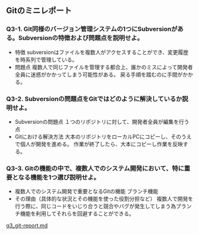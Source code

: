 ## Gitのミニレポート
### Q3-1. Git同様のバージョン管理システムの1つにSubversionがある。Subversionの特徴および問題点を説明せよ。
* 特徴
subversionはファイルを複数人がアクセスすることができ、変更履歴を時系列で管理している。
* 問題点
複数人で同じファイルを管理する都合上、誰かのミスによって開発者全員に迷惑がかかってしまう可能性がある。
戻る手順を踏むのに手間がかかる。

### Q3-2. Subversionの問題点をGitではどのように解決しているか説明せよ。
* Subversionの問題点
１つのリポジトリに対して、開発者全員が編集を行う点
* Gitにおける解決方法
大本のリポジトリをローカルPCにコピーし、そのうえで個人が開発を進める。
作業が終了したら、大本にコピーし作業を反映する。
### Q3-3. Gitの機能の中で、複数人でのシステム開発において、特に重要となる機能を1つ選び説明せよ。
* 複数人でのシステム開発で重要となるGitの機能
ブランチ機能
* その理由（具体的な状況とその機能を使った役割分担など）
複数人で開発を行う際に、同じコードをいじり合うと競合やバグが発生してしまう為ブランチ機能を利用してそれらを回避することができる。

[q3_git-report.md](https://github.com/user-attachments/files/20150138/q3_git-report.md)
